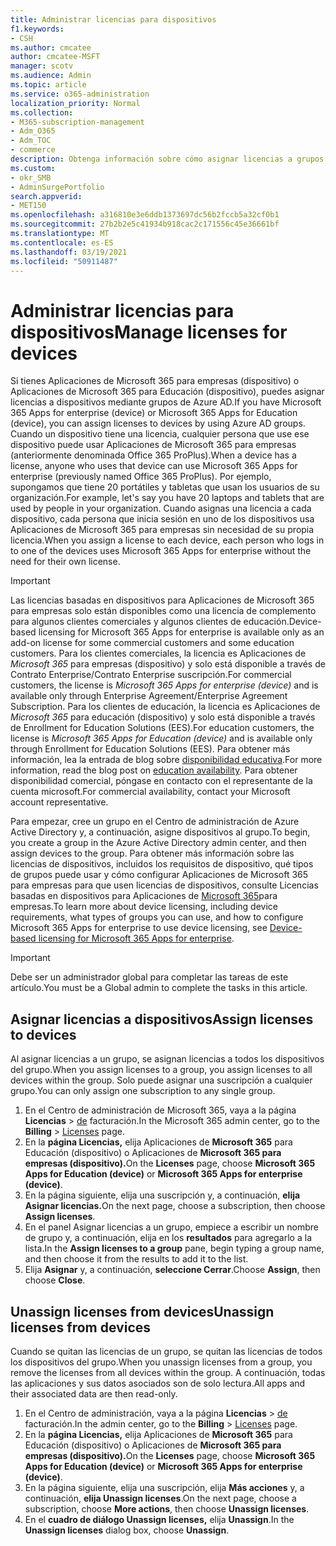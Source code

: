 ```yaml
---
title: Administrar licencias para dispositivos
f1.keywords:
- CSH
ms.author: cmcatee
author: cmcatee-MSFT
manager: scotv
ms.audience: Admin
ms.topic: article
ms.service: o365-administration
localization_priority: Normal
ms.collection:
- M365-subscription-management
- Adm_O365
- Adm_TOC
- commerce
description: Obtenga información sobre cómo asignar licencias a grupos para su uso con dispositivos.
ms.custom:
- okr_SMB
- AdminSurgePortfolio
search.appverid:
- MET150
ms.openlocfilehash: a316810e3e6ddb1373697dc56b2fccb5a32cf0b1
ms.sourcegitcommit: 27b2b2e5c41934b918cac2c171556c45e36661bf
ms.translationtype: MT
ms.contentlocale: es-ES
ms.lasthandoff: 03/19/2021
ms.locfileid: "50911487"
---
```

# <a name="manage-licenses-for-devices"></a><span data-ttu-id="da84f-103">Administrar licencias para dispositivos</span><span class="sxs-lookup"><span data-stu-id="da84f-103">Manage licenses for devices</span></span>

<span data-ttu-id="da84f-104">Si tienes Aplicaciones de Microsoft 365 para empresas (dispositivo) o Aplicaciones de Microsoft 365 para Educación (dispositivo), puedes asignar licencias a dispositivos mediante grupos de Azure AD.</span><span class="sxs-lookup"><span data-stu-id="da84f-104">If you have Microsoft 365 Apps for enterprise (device) or Microsoft 365 Apps for Education (device), you can assign licenses to devices by using Azure AD groups.</span></span> <span data-ttu-id="da84f-105">Cuando un dispositivo tiene una licencia, cualquier persona que use ese dispositivo puede usar Aplicaciones de Microsoft 365 para empresas (anteriormente denominada Office 365 ProPlus).</span><span class="sxs-lookup"><span data-stu-id="da84f-105">When a device has a license, anyone who uses that device can use Microsoft 365 Apps for enterprise (previously named Office 365 ProPlus).</span></span> <span data-ttu-id="da84f-106">Por ejemplo, supongamos que tiene 20 portátiles y tabletas que usan los usuarios de su organización.</span><span class="sxs-lookup"><span data-stu-id="da84f-106">For example, let's say you have 20 laptops and tablets that are used by people in your organization.</span></span> <span data-ttu-id="da84f-107">Cuando asignas una licencia a cada dispositivo, cada persona que inicia sesión en uno de los dispositivos usa Aplicaciones de Microsoft 365 para empresas sin necesidad de su propia licencia.</span><span class="sxs-lookup"><span data-stu-id="da84f-107">When you assign a license to each device, each person who logs in to one of the devices uses Microsoft 365 Apps for enterprise without the need for their own license.</span></span>

> [!IMPORTANT]
> <span data-ttu-id="da84f-108">Las licencias basadas en dispositivos para Aplicaciones de Microsoft 365 para empresas solo están disponibles como una licencia de complemento para algunos clientes comerciales y algunos clientes de educación.</span><span class="sxs-lookup"><span data-stu-id="da84f-108">Device-based licensing for Microsoft 365 Apps for enterprise is available only as an add-on license for some commercial customers and some education customers.</span></span> <span data-ttu-id="da84f-109">Para los clientes comerciales, la licencia es Aplicaciones de *Microsoft 365* para empresas (dispositivo) y solo está disponible a través de Contrato Enterprise/Contrato Enterprise suscripción.</span><span class="sxs-lookup"><span data-stu-id="da84f-109">For commercial customers, the license is *Microsoft 365 Apps for enterprise (device)* and is available only through Enterprise Agreement/Enterprise Agreement Subscription.</span></span> <span data-ttu-id="da84f-110">Para los clientes de educación, la licencia es Aplicaciones de *Microsoft 365* para educación (dispositivo) y solo está disponible a través de Enrollment for Education Solutions (EES).</span><span class="sxs-lookup"><span data-stu-id="da84f-110">For education customers, the license is *Microsoft 365 Apps for Education (device)* and is available only through Enrollment for Education Solutions (EES).</span></span> <span data-ttu-id="da84f-111">Para obtener más información, lea la entrada de blog sobre [disponibilidad educativa](https://educationblog.microsoft.com/2019/08/attention-it-administrators-announcing-device-based-subscription-for-education/).</span><span class="sxs-lookup"><span data-stu-id="da84f-111">For more information, read the blog post on [education availability](https://educationblog.microsoft.com/2019/08/attention-it-administrators-announcing-device-based-subscription-for-education/).</span></span> <span data-ttu-id="da84f-112">Para obtener disponibilidad comercial, póngase en contacto con el representante de la cuenta microsoft.</span><span class="sxs-lookup"><span data-stu-id="da84f-112">For commercial availability, contact your Microsoft account representative.</span></span>

<span data-ttu-id="da84f-113">Para empezar, cree un grupo en el Centro de administración de Azure Active Directory y, a continuación, asigne dispositivos al grupo.</span><span class="sxs-lookup"><span data-stu-id="da84f-113">To begin, you create a group in the Azure Active Directory admin center, and then assign devices to the group.</span></span> <span data-ttu-id="da84f-114">Para obtener más información sobre las licencias de dispositivos, incluidos los requisitos de dispositivo, qué tipos de grupos puede usar y cómo configurar Aplicaciones de Microsoft 365 para empresas para que usen licencias de dispositivos, consulte Licencias basadas en dispositivos para Aplicaciones de [Microsoft 365](/deployoffice/device-based-licensing)para empresas.</span><span class="sxs-lookup"><span data-stu-id="da84f-114">To learn more about device licensing, including device requirements, what types of groups you can use, and how to configure Microsoft 365 Apps for enterprise to use device licensing, see [Device-based licensing for Microsoft 365 Apps for enterprise](/deployoffice/device-based-licensing).</span></span>

> [!IMPORTANT]
> <span data-ttu-id="da84f-115">Debe ser un administrador global para completar las tareas de este artículo.</span><span class="sxs-lookup"><span data-stu-id="da84f-115">You must be a Global admin to complete the tasks in this article.</span></span>

## <a name="assign-licenses-to-devices"></a><span data-ttu-id="da84f-116">Asignar licencias a dispositivos</span><span class="sxs-lookup"><span data-stu-id="da84f-116">Assign licenses to devices</span></span>

<span data-ttu-id="da84f-117">Al asignar licencias a un grupo, se asignan licencias a todos los dispositivos del grupo.</span><span class="sxs-lookup"><span data-stu-id="da84f-117">When you assign licenses to a group, you assign licenses to all devices within the group.</span></span> <span data-ttu-id="da84f-118">Solo puede asignar una suscripción a cualquier grupo.</span><span class="sxs-lookup"><span data-stu-id="da84f-118">You can only assign one subscription to any single group.</span></span>

1. <span data-ttu-id="da84f-119">En el Centro de administración de Microsoft 365, vaya a la página **Licencias**  >  <a href="https://go.microsoft.com/fwlink/p/?linkid=842264" target="_blank">de</a> facturación.</span><span class="sxs-lookup"><span data-stu-id="da84f-119">In the Microsoft 365 admin center, go to the **Billing** > <a href="https://go.microsoft.com/fwlink/p/?linkid=842264" target="_blank">Licenses</a> page.</span></span>
2. <span data-ttu-id="da84f-120">En la **página Licencias,** elija Aplicaciones de **Microsoft 365** para Educación (dispositivo) o Aplicaciones de **Microsoft 365 para empresas (dispositivo).**</span><span class="sxs-lookup"><span data-stu-id="da84f-120">On the **Licenses** page, choose **Microsoft 365 Apps for Education (device)** or **Microsoft 365 Apps for enterprise (device)**.</span></span>
3. <span data-ttu-id="da84f-121">En la página siguiente, elija una suscripción y, a continuación, **elija Asignar licencias.**</span><span class="sxs-lookup"><span data-stu-id="da84f-121">On the next page, choose a subscription, then choose **Assign licenses**.</span></span>
4. <span data-ttu-id="da84f-122">En el panel Asignar licencias a un grupo, empiece a escribir un nombre de grupo y, a continuación, elija en los **resultados** para agregarlo a la lista.</span><span class="sxs-lookup"><span data-stu-id="da84f-122">In the **Assign licenses to a group** pane, begin typing a group name, and then choose it from the results to add it to the list.</span></span>
5. <span data-ttu-id="da84f-123">Elija **Asignar** y, a continuación, **seleccione Cerrar**.</span><span class="sxs-lookup"><span data-stu-id="da84f-123">Choose **Assign**, then choose **Close**.</span></span>

## <a name="unassign-licenses-from-devices"></a><span data-ttu-id="da84f-124">Unassign licenses from devices</span><span class="sxs-lookup"><span data-stu-id="da84f-124">Unassign licenses from devices</span></span>

<span data-ttu-id="da84f-125">Cuando se quitan las licencias de un grupo, se quitan las licencias de todos los dispositivos del grupo.</span><span class="sxs-lookup"><span data-stu-id="da84f-125">When you unassign licenses from a group, you remove the licenses from all devices within the group.</span></span> <span data-ttu-id="da84f-126">A continuación, todas las aplicaciones y sus datos asociados son de solo lectura.</span><span class="sxs-lookup"><span data-stu-id="da84f-126">All apps and their associated data are then read-only.</span></span>

1. <span data-ttu-id="da84f-127">En el Centro de administración, vaya a la página **Licencias**  >  <a href="https://go.microsoft.com/fwlink/p/?linkid=842264" target="_blank">de</a> facturación.</span><span class="sxs-lookup"><span data-stu-id="da84f-127">In the admin center, go to the **Billing** > <a href="https://go.microsoft.com/fwlink/p/?linkid=842264" target="_blank">Licenses</a> page.</span></span>
2. <span data-ttu-id="da84f-128">En la **página Licencias,** elija Aplicaciones de **Microsoft 365** para Educación (dispositivo) o Aplicaciones de **Microsoft 365 para empresas (dispositivo).**</span><span class="sxs-lookup"><span data-stu-id="da84f-128">On the **Licenses** page, choose **Microsoft 365 Apps for Education (device)** or **Microsoft 365 Apps for enterprise (device)**.</span></span>
3. <span data-ttu-id="da84f-129">En la página siguiente, elija una suscripción, elija **Más acciones** y, a continuación, **elija Unassign licenses**.</span><span class="sxs-lookup"><span data-stu-id="da84f-129">On the next page, choose a subscription, choose **More actions**, then choose **Unassign licenses**.</span></span>
4. <span data-ttu-id="da84f-130">En el **cuadro de diálogo Unassign licenses,** elija **Unassign**.</span><span class="sxs-lookup"><span data-stu-id="da84f-130">In the **Unassign licenses** dialog box, choose **Unassign**.</span></span>